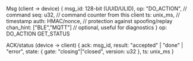 

Msg (client → device)
{
  msg_id: 128-bit (UUID/ULID),
  op: "DO_ACTION",            // command
  seq: u32,                   // command counter from this client
  ts: unix_ms,                // timestamp
  auth: HMAC/nonce,           // protection against spoofing/replay
  chan_hint: ["BLE","MQTT"]   // optional, useful for diagnostics
}
op:
DO_ACTION
GET_STATUS

ACK/status (device → client)
{
  ack: msg_id,
  result: "accepted" | "done" | "error",
  state: { gate: "closing"|"closed", version: u32 },
  ts: unix_ms
}